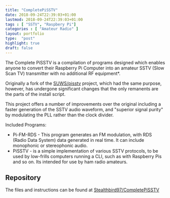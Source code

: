 ```yaml
---
title: "CompletePiSSTV"
date: 2018-09-24T22:39:03+01:00
lastmod: 2018-09-24T22:39:03+01:00
tags : [ "SSTV", "Raspbery Pi"]
categories : [ "Amateur Radio" ]
layout: portfolio
type:  "post"
highlight: true
draft: false
---
```


The Complete PiSSTV is a compilation of programs designed which enables anyone to convert their Raspberry Pi Computer into an amateur SSTV (Slow Scan TV) transmitter with no additional RF equipment*.

Originally a fork of the [SUWS/pisstv] project, which had the same purpose, however, has undergone significant changes that the only remanents are the parts of the install script.

This project offers a number of improvements over the original including a faster generation of the SSTV audio waveform, and "superior signal purity" by modulating the PLL rather than the clock divider.

Included Programs:

* Pi-FM-RDS - This program generates an FM modulation, with RDS (Radio Data System) data generated in real time. It can include monophonic or stereophonic audio.
* PiSSTV - is a simple implementation of various SSTV protocols, to be used by low-frills computers running a CLI, such as with Raspberry Pis and so on. Its intended for use by ham radio amateurs.

## Repository
The files and instructions can be found at [Stealthbird97/CompletePiSSTV]


[Stealthbird97/CompletePiSSTV]: https://github.com/Stealthbird97/CompletePiSSTV
[SUWS/pisstv]: https://github.com/SUWS/pisstv
